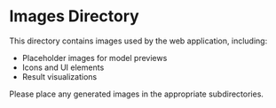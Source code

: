 # Images Directory

This directory contains images used by the web application, including:

- Placeholder images for model previews
- Icons and UI elements
- Result visualizations

Please place any generated images in the appropriate subdirectories.
